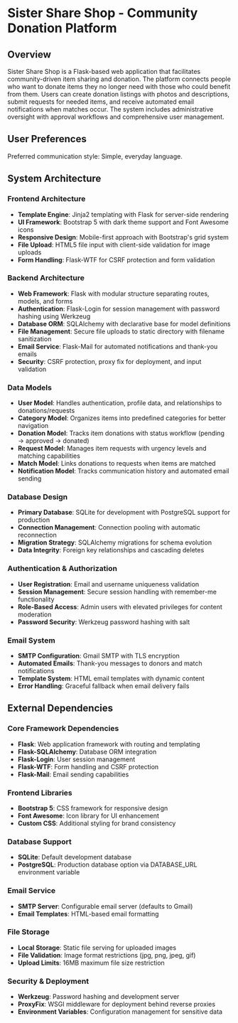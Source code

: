 # Sister Share Shop - Community Donation Platform

## Overview

Sister Share Shop is a Flask-based web application that facilitates community-driven item sharing and donation. The platform connects people who want to donate items they no longer need with those who could benefit from them. Users can create donation listings with photos and descriptions, submit requests for needed items, and receive automated email notifications when matches occur. The system includes administrative oversight with approval workflows and comprehensive user management.

## User Preferences

Preferred communication style: Simple, everyday language.

## System Architecture

### Frontend Architecture
- **Template Engine**: Jinja2 templating with Flask for server-side rendering
- **UI Framework**: Bootstrap 5 with dark theme support and Font Awesome icons
- **Responsive Design**: Mobile-first approach with Bootstrap's grid system
- **File Upload**: HTML5 file input with client-side validation for image uploads
- **Form Handling**: Flask-WTF for CSRF protection and form validation

### Backend Architecture
- **Web Framework**: Flask with modular structure separating routes, models, and forms
- **Authentication**: Flask-Login for session management with password hashing using Werkzeug
- **Database ORM**: SQLAlchemy with declarative base for model definitions
- **File Management**: Secure file uploads to static directory with filename sanitization
- **Email Service**: Flask-Mail for automated notifications and thank-you emails
- **Security**: CSRF protection, proxy fix for deployment, and input validation

### Data Models
- **User Model**: Handles authentication, profile data, and relationships to donations/requests
- **Category Model**: Organizes items into predefined categories for better navigation
- **Donation Model**: Tracks item donations with status workflow (pending → approved → donated)
- **Request Model**: Manages item requests with urgency levels and matching capabilities
- **Match Model**: Links donations to requests when items are matched
- **Notification Model**: Tracks communication history and automated email sending

### Database Design
- **Primary Database**: SQLite for development with PostgreSQL support for production
- **Connection Management**: Connection pooling with automatic reconnection
- **Migration Strategy**: SQLAlchemy migrations for schema evolution
- **Data Integrity**: Foreign key relationships and cascading deletes

### Authentication & Authorization
- **User Registration**: Email and username uniqueness validation
- **Session Management**: Secure session handling with remember-me functionality
- **Role-Based Access**: Admin users with elevated privileges for content moderation
- **Password Security**: Werkzeug password hashing with salt

### Email System
- **SMTP Configuration**: Gmail SMTP with TLS encryption
- **Automated Emails**: Thank-you messages to donors and match notifications
- **Template System**: HTML email templates with dynamic content
- **Error Handling**: Graceful fallback when email delivery fails

## External Dependencies

### Core Framework Dependencies
- **Flask**: Web application framework with routing and templating
- **Flask-SQLAlchemy**: Database ORM integration
- **Flask-Login**: User session management
- **Flask-WTF**: Form handling and CSRF protection
- **Flask-Mail**: Email sending capabilities

### Frontend Libraries
- **Bootstrap 5**: CSS framework for responsive design
- **Font Awesome**: Icon library for UI enhancement
- **Custom CSS**: Additional styling for brand consistency

### Database Support
- **SQLite**: Default development database
- **PostgreSQL**: Production database option via DATABASE_URL environment variable

### Email Service
- **SMTP Server**: Configurable email server (defaults to Gmail)
- **Email Templates**: HTML-based email formatting

### File Storage
- **Local Storage**: Static file serving for uploaded images
- **File Validation**: Image format restrictions (jpg, png, jpeg, gif)
- **Upload Limits**: 16MB maximum file size restriction

### Security & Deployment
- **Werkzeug**: Password hashing and development server
- **ProxyFix**: WSGI middleware for deployment behind reverse proxies
- **Environment Variables**: Configuration management for sensitive data